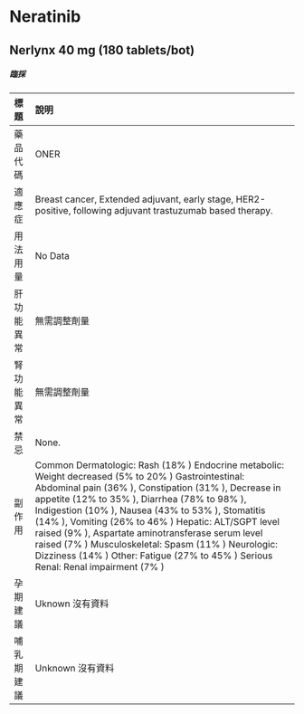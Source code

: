 # Neratinib

## Nerlynx 40 mg (180 tablets/bot)

##### 臨採

| 標題       | 說明                                                                                                                                                                                                                                                                                                                                                                                                                                                                                                                      |
|:-----------|:--------------------------------------------------------------------------------------------------------------------------------------------------------------------------------------------------------------------------------------------------------------------------------------------------------------------------------------------------------------------------------------------------------------------------------------------------------------------------------------------------------------------------|
| 藥品代碼   | ONER                                                                                                                                                                                                                                                                                                                                                                                                                                                                                                                      |
| 適應症     | Breast cancer, Extended adjuvant, early stage, HER2-positive, following adjuvant trastuzumab based therapy.                                                                                                                                                                                                                                                                                                                                                                                                               |
| 用法用量   | No Data                                                                                                                                                                                                                                                                                                                                                                                                                                                                                                                   |
| 肝功能異常 | 無需調整劑量                                                                                                                                                                                                                                                                                                                                                                                                                                                                                                              |
| 腎功能異常 | 無需調整劑量                                                                                                                                                                                                                                                                                                                                                                                                                                                                                                              |
| 禁忌       | None.                                                                                                                                                                                                                                                                                                                                                                                                                                                                                                                     |
| 副作用     | Common Dermatologic: Rash (18% ) Endocrine metabolic: Weight decreased (5% to 20% ) Gastrointestinal: Abdominal pain (36% ), Constipation (31% ), Decrease in appetite (12% to 35% ), Diarrhea (78% to 98% ), Indigestion (10% ), Nausea (43% to 53% ), Stomatitis (14% ), Vomiting (26% to 46% ) Hepatic: ALT/SGPT level raised (9% ), Aspartate aminotransferase serum level raised (7% ) Musculoskeletal: Spasm (11% ) Neurologic: Dizziness (14% ) Other: Fatigue (27% to 45% ) Serious Renal: Renal impairment (7% ) |
| 孕期建議   | Uknown 沒有資料                                                                                                                                                                                                                                                                                                                                                                                                                                                                                                           |
| 哺乳期建議 | Unknown 沒有資料                                                                                                                                                                                                                                                                                                                                                                                                                                                                                                          |

